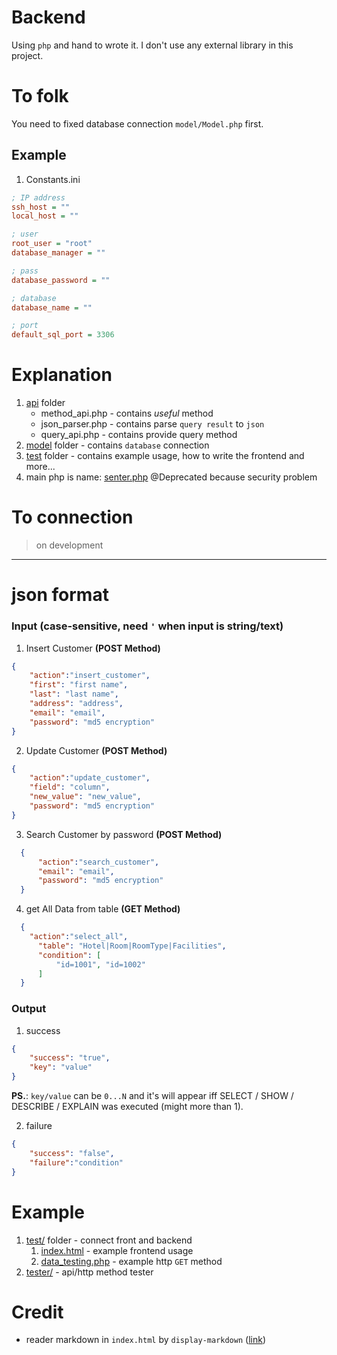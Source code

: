 # Backend
Using `php` and hand to wrote it. I don't use any external library in this project. 

# To folk
You need to fixed database connection `model/Model.php` first.

## Example 
1. Constants.ini
```ini
; IP address
ssh_host = ""
local_host = ""

; user
root_user = "root"
database_manager = ""

; pass
database_password = ""

; database
database_name = ""

; port
default_sql_port = 3306

```

# Explanation
1. [api](api) folder
    - method_api.php - contains *useful* method
    - json_parser.php - contains parse `query result` to `json`
    - query_api.php - contains provide query method
2. [model](model) folder - contains `database` connection
3. [test](test) folder - contains example usage, how to write the frontend and more...
4. main php is name: [senter.php](index.php) @Deprecated because security problem

# To connection
> on development

------

# json format

### Input (case-sensitive, need `'` when input is string/text)
1. Insert Customer **(POST Method)**
 ```json
 {
     "action":"insert_customer",
     "first": "first name",
     "last": "last name",
     "address": "address",
     "email": "email",
     "password": "md5 encryption"
 }
 ```
 
2. Update Customer **(POST Method)**
  ```json
  {
      "action":"update_customer",
      "field": "column",
      "new_value": "new_value",
      "password": "md5 encryption"
  }
  ```
  
3. Search Customer by password **(POST Method)**
```json
  {
      "action":"search_customer",
      "email": "email",
      "password": "md5 encryption"
  }
```

4. get All Data from table **(GET Method)**
```json
  {
    "action":"select_all",
      "table": "Hotel|Room|RoomType|Facilities",
      "condition": [
          "id=1001", "id=1002"
      ]
  }
```

### Output
1. success
```json
{
    "success": "true", 
    "key": "value"
}
```
**PS.**: `key/value` can be `0...N` and it's will appear iff SELECT / SHOW / DESCRIBE / EXPLAIN was executed (might more than 1).

2. failure
```json
{
    "success": "false", 
    "failure":"condition"
}
```


# Example
1. [test/](test) folder - connect front and backend
    1. [index.html](test/index.html) - example frontend usage
    2. [data_testing.php](test/data_testing.php) - example http `GET` method
2. [tester/](tester) - api/http method tester

# Credit
- reader markdown in `index.html` by `display-markdown` ([link](https://github.com/sawmac/display-markdown))
